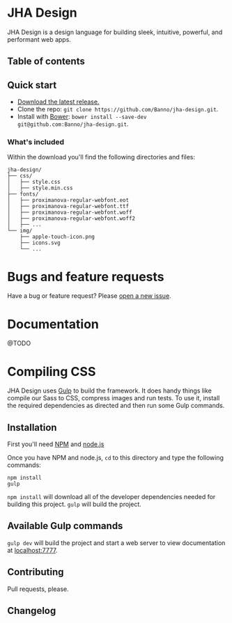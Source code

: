 # JHA Design

JHA Design is a design language for building sleek, intuitive, powerful, and performant web apps.

## Table of contents

## Quick start

- [Download the latest release.](https://github.com/Banno/jha-design/releases)
- Clone the repo: `git clone https://github.com/Banno/jha-design.git`.
- Install with [Bower](http://bower.io): `bower install --save-dev git@github.com:Banno/jha-design.git`.

### What's included

Within the download you'll find the following directories and files:

```
jha-design/
├── css/
│   ├── style.css
│   ├── style.min.css
├── fonts/
│   ├── proximanova-regular-webfont.eot
│   ├── proximanova-regular-webfont.ttf
│   ├── proximanova-regular-webfont.woff
│   ├── proximanova-regular-webfont.woff2
│   ├── ...
└── img/
    ├── apple-touch-icon.png
    ├── icons.svg
    └── ...
```

# Bugs and feature requests

Have a bug or feature request? Please [open a new issue](https://github.com/Banno/jha-design/issues/new).

# Documentation

@TODO

# Compiling CSS

JHA Design uses [Gulp](http://gulpjs.com/) to build the framework. It does handy things like compile our Sass to CSS, compress images and run tests. To use it, install the required dependencies as directed and then run some Gulp commands.

## Installation

First you'll need [NPM](http://nodejs.org/download/) and [node.js](http://nodejs.org/download/)

Once you have NPM and node.js, `cd` to this directory and type the following commands:

```
npm install
gulp
```

`npm install` will download all of the developer dependencies needed for building this project. `gulp` will build the project.

## Available Gulp commands

`gulp dev` will build the project and start a web server to view documentation at [localhost:7777](http://localhost:7777).


## Contributing

Pull requests, please.

## Changelog

